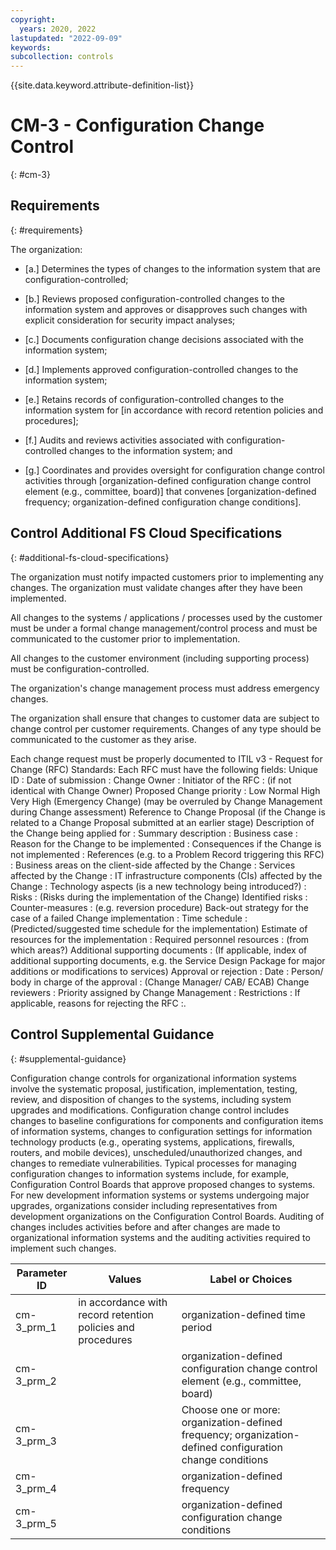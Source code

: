 ```yaml
---
copyright:
  years: 2020, 2022
lastupdated: "2022-09-09"
keywords: 
subcollection: controls
---
```


{{site.data.keyword.attribute-definition-list}}

# CM-3 - Configuration Change Control
{: #cm-3}

## Requirements
{: #requirements}

The organization:

- \[a.\] Determines the types of changes to the information system that are configuration-controlled;

- \[b.\] Reviews proposed configuration-controlled changes to the information system and approves or disapproves such changes with explicit consideration for security impact analyses;

- \[c.\] Documents configuration change decisions associated with the information system;

- \[d.\] Implements approved configuration-controlled changes to the information system;

- \[e.\] Retains records of configuration-controlled changes to the information system for [in accordance with record retention policies and procedures];

- \[f.\] Audits and reviews activities associated with configuration-controlled changes to the information system; and

- \[g.\] Coordinates and provides oversight for configuration change control activities through [organization-defined configuration change control element (e.g., committee, board)] that convenes [organization-defined frequency; organization-defined configuration change conditions].

## Control Additional FS Cloud Specifications
{: #additional-fs-cloud-specifications}

The organization must notify impacted customers prior to implementing any changes.  The organization must validate changes after they have been implemented.

All changes to the systems / applications / processes used by the customer must be under a formal change management/control process and must be communicated to the customer prior to implementation. 

All changes to the customer environment (including supporting process) must be configuration-controlled.

The organization&#39;s change management process must address emergency changes.

The organization shall ensure that changes to customer data are subject to change control per customer requirements.  Changes of any type should be communicated to the customer as they arise.

Each change request must be properly documented to  ITIL v3 - Request for Change (RFC) Standards:  Each RFC must have the following fields: 
Unique ID :
Date of submission :
Change Owner :
Initiator of the RFC :
(if not identical with Change Owner)
Proposed Change priority :
 Low
 Normal
 High
 Very High (Emergency Change)
(may be overruled by Change Management during Change assessment)
Reference to Change Proposal
(if the Change is related to a Change Proposal submitted at an earlier stage)
Description of the Change being applied for :
Summary description :
Business case :
Reason for the Change to be implemented :
Consequences if the Change is not implemented :
References (e.g. to a Problem Record triggering this RFC) :
Business areas on the client-side affected by the Change :
Services affected by the Change :
IT infrastructure components (CIs) affected by the Change :
Technology aspects (is a new technology being introduced?) :
Risks : (Risks during the implementation of the Change)
Identified risks :
Counter-measures :
(e.g. reversion procedure)
Back-out strategy for the case of a failed Change implementation :
Time schedule :
(Predicted/suggested time schedule for the implementation)
Estimate of resources for the implementation :
Required personnel resources :
(from which areas?)
Additional supporting documents :
(If applicable, index of additional supporting documents, e.g. the Service Design Package for major additions or modifications to services)
Approval or rejection :
Date :
Person/ body in charge of the approval :
(Change Manager/ CAB/ ECAB)
Change reviewers :
Priority assigned by Change Management :
Restrictions :
If applicable, reasons for rejecting the RFC :.

## Control Supplemental Guidance
{: #supplemental-guidance}

Configuration change controls for organizational information systems involve the systematic proposal, justification, implementation, testing, review, and disposition of changes to the systems, including system upgrades and modifications. Configuration change control includes changes to baseline configurations for components and configuration items of information systems, changes to configuration settings for information technology products (e.g., operating systems, applications, firewalls, routers, and mobile devices), unscheduled/unauthorized changes, and changes to remediate vulnerabilities. Typical processes for managing configuration changes to information systems include, for example, Configuration Control Boards that approve proposed changes to systems. For new development information systems or systems undergoing major upgrades, organizations consider including representatives from development organizations on the Configuration Control Boards. Auditing of changes includes activities before and after changes are made to organizational information systems and the auditing activities required to implement such changes.

| Parameter ID | Values | Label or Choices |
|---|---|---|
| cm-3_prm_1 | in accordance with record retention policies and procedures | organization-defined time period |
| cm-3_prm_2 |  | organization-defined configuration change control element (e.g., committee, board) |
| cm-3_prm_3 |  | Choose one or more: organization-defined frequency; organization-defined configuration change conditions |
| cm-3_prm_4 |  | organization-defined frequency |
| cm-3_prm_5 |  | organization-defined configuration change conditions |


